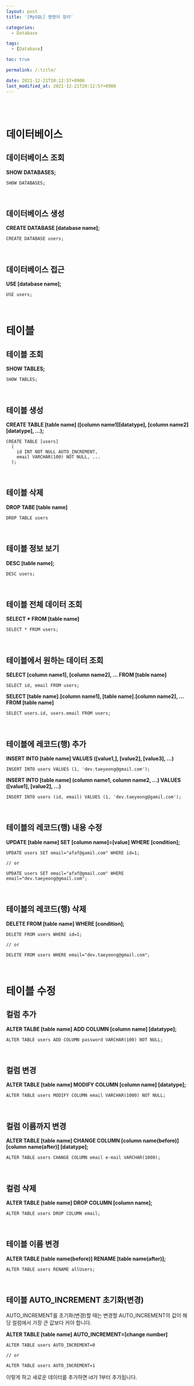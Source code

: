 ```yaml
---
layout: post
title: '[MySQL] 명령어 정리'

categories:
  - Database

tags:
  - [Database]

toc: true

permalink: /:title/

date: 2021-12-21T20:12:57+0900
last_modified_at: 2021-12-21T20:12:57+0900
---
```


<br>
<br>

# 데이터베이스

## 데이터베이스 조회

**SHOW DATABASES;**

```
SHOW DATABASES;
```

<br>

## 데이터베이스 생성

**CREATE DATABASE [database name];**

```
CREATE DATABASE users;
```

<br>

## 데이터베이스 접근

**USE [database name];**

```
USE users;
```

<br>

# 테이블

## 테이블 조회

**SHOW TABLES;**

```
SHOW TABLES;
```

<br>

## 테이블 생성

**CREATE TABLE [table name] ([column name1][datatype], [column name2][datatype], ...);**

```
CREATE TABLE [users]
  (
    id INT NOT NULL AUTO_INCREMENT,
    email VARCHAR(100) NOT NULL, ...
  );
```

<br>

## 테이블 삭제

**DROP TABE [table name]**

```
DROP TABLE users
```

<br>

## 테이블 정보 보기

**DESC [table name];**

```
DESC users;
```

<br>

## 테이블 전체 데이터 조회

**SELECT \* FROM [table name]**

```
SELECT * FROM users;
```

<br>

## 테이블에서 원하는 데이터 조회

**SELECT [column name1], [column name2], ... FROM [table name]**

```
SELECT id, email FROM users;
```

**SELECT [table name].[column name1], [table name].[column name2], ... FROM [table name]**

```
SELECT users.id, users.email FROM users;
```

<br>

## 테이블에 레코드(행) 추가

**INSERT INTO [table name] VALUES ([value1,], [value2], [value3], ...)**

```
INSERT INTO users VALUES (1, 'dev.taeyeong@gmail.com');
```

**INSERT INTO [table name] (column name1, column name2, ...) VALUES ([value1], [value2], ...)**

```
INSERT INTO users (id, email) VALUES (1, 'dev.taeyeong@gamil.com');
```

<br>

## 테이블의 레코드(행) 내용 수정

**UPDATE [table name] SET [column name]=[value] WHERE [condition];**

```
UPDATE users SET email="afaf@gamil.com" WHERE id=1;

// or

UPDATE users SET email="afaf@gmail.com" WHERE email="dev.taeyeong@gmail.com";
```

<br>

## 테이블의 레코드(행) 삭제

**DELETE FROM [table name] WHERE [condition];**

```
DELETE FROM users WHERE id=1;

// or

DELETE FROM users WHERE email="dev.taeyeong@gmail.com";
```

<br>

# 테이블 수정

## 컬럼 추가

**ALTER TALBE [table name] ADD COLUMN [column name] [datatype];**

```
ALTER TABLE users ADD COLUMN password VARCHAR(100) NOT NULL;
```

<br>

## 컬럼 변경

**ALTER TABLE [table name] MODIFY COLUMN [column name] [datatype];**

```
ALTER TABLE users MODIFY COLUMN email VARCHAR(1000) NOT NULL;
```

<br>

## 컬럼 이름까지 변경

**ALTER TABLE [table name] CHANGE COLUMN [column name(before)] [column name(after)] [datatype];**

```
ALTER TABLE users CHANGE COLUMN email e-mail VARCHAR(1000);
```

<br>

## 컬럼 삭제

**ALTER TABLE [table name] DROP COLUMN [column name];**

```
ALTER TABLE users DROP COLUMN email;
```

<br>

## 테이블 이름 변경

**ALTER TABLE [table name(before)] RENAME [table name(after)];**

```
ALTER TABLE users RENAME allUsers;
```

<br>

## 테이블 AUTO_INCREMENT 초기화(변경)

AUTO_INCREMENT를 초기화(변경)할 때는 변경할 AUTO_INCREMENT의 값이 해당 컬럼에서 가장 큰 값보다 커야 합니다.

**ALTER TABLE [table name] AUTO_INCREMENT=[change number]**

```
ALTER TABLE users AUTO_INCREMENT=0

// or

ALTER TABLE users AUTO_INCREMENT=1
```

이렇게 하고 새로운 데이터를 추가하면 id가 1부터 추가됩니다.
